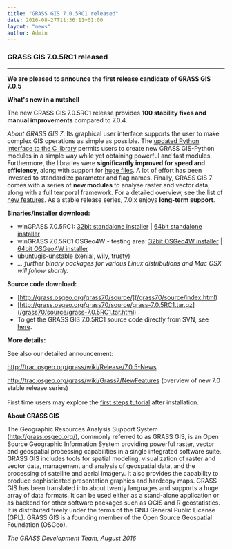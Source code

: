 ```yaml
---
title: "GRASS GIS 7.0.5RC1 released"
date: 2016-08-27T11:36:11+01:00
layout: "news"
author: Admin
---
```


### GRASS GIS 7.0.5RC1 released

------------------------------------------------------------------------

**We are pleased to announce the **first release candidate** of **GRASS
GIS 7.0.5****

**What's new in a nutshell**

The new GRASS GIS 7.0.5RC1 release provides **100 stability fixes and
manual improvements** compared to 7.0.4.

*About GRASS GIS 7*: Its graphical user interface supports the user to
make complex GIS operations as simple as possible. The [updated Python
interface to the C
library](/grass70/manuals/libpython/index.html) permits users
to create new GRASS GIS-Python modules in a simple way while yet
obtaining powerful and fast modules. Furthermore, the libraries were
**significantly improved for speed and efficiency**, along with support
for [huge
files](http://grasswiki.osgeo.org/wiki/Category:Massive_data_analysis).
A lot of effort has been invested to standardize parameter and flag
names. Finally, GRASS GIS 7 comes with a series of **new modules** to
analyse raster and vector data, along with a full temporal framework.
For a detailed overview, see the list of [new
features](http://trac.osgeo.org/grass/wiki/Grass7/NewFeatures). As a
stable release series, 7.0.x enjoys **long-term support**.

**Binaries/Installer download:**

-   winGRASS 7.0.5RC1: [32bit standalone
    installer](/grass70/binary/mswindows/native/x86/WinGRASS-7.0.5RC1-1-Setup-x86.exe)
    \| [64bit standalone
    installer](/grass70/binary/mswindows/native/x86_64/WinGRASS-7.0.5RC1-1-Setup-x86_64.exe)
-   winGRASS 7.0.5RC1 OSGeo4W - testing area: [32bit OSGeo4W
    installer](http://download.osgeo.org/osgeo4w/osgeo4w-setup-x86.exe)
    \| [64bit OSGeo4W
    installer](http://download.osgeo.org/osgeo4w/osgeo4w-setup-x86_64.exe)
-   [ubuntugis-unstable](https://launchpad.net/~ubuntugis/+archive/ubuntu/ubuntugis-unstable)
    (xenial, wily, trusty)
-   *\... further binary packages for various Linux distributions and
    Mac OSX will follow shortly.*

**Source code download:**

-   [http://grass.osgeo.org/grass70/source/](/grass70/source/index.html)
-   [http://grass.osgeo.org/grass70/source/grass-7.0.5RC1.tar.gz](/grass70/source/grass-7.0.5RC1.tar.html)
-   To get the GRASS GIS 7.0.5RC1 source code directly from SVN, see
    [here](http://trac.osgeo.org/grass/wiki/Release/7.0.5-News#SVNSourceCode).

**More details:**

See also our detailed announcement:


<http://trac.osgeo.org/grass/wiki/Release/7.0.5-News>



<http://trac.osgeo.org/grass/wiki/Grass7/NewFeatures> (overview of new
7.0 stable release series)\
\
First time users may explore the [first steps
tutorial](/documentation/first-time-users/index.html) after
installation.


**About GRASS GIS**

The Geographic Resources Analysis Support System
([http://grass.osgeo.org/)](/index.html), commonly referred
to as GRASS GIS, is an Open Source Geographic Information System
providing powerful raster, vector and geospatial processing capabilities
in a single integrated software suite. GRASS GIS includes tools for
spatial modeling, visualization of raster and vector data, management
and analysis of geospatial data, and the processing of satellite and
aerial imagery. It also provides the capability to produce sophisticated
presentation graphics and hardcopy maps. GRASS GIS has been translated
into about twenty languages and supports a huge array of data formats.
It can be used either as a stand-alone application or as backend for
other software packages such as QGIS and R geostatistics. It is
distributed freely under the terms of the GNU General Public License
(GPL). GRASS GIS is a founding member of the Open Source Geospatial
Foundation (OSGeo).

*The GRASS Development Team, August 2016*

